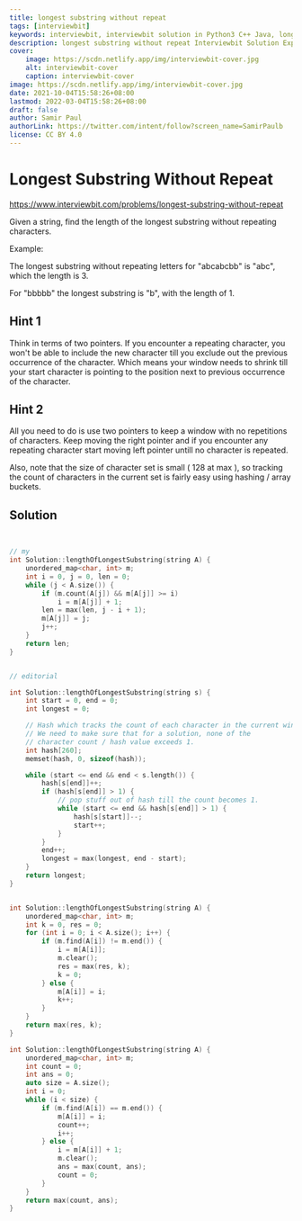 ```yaml
---
title: longest substring without repeat
tags: [interviewbit]
keywords: interviewbit, interviewbit solution in Python3 C++ Java, longest substring without repeat solution
description: longest substring without repeat Interviewbit Solution Explained
cover:
    image: https://scdn.netlify.app/img/interviewbit-cover.jpg
    alt: interviewbit-cover
    caption: interviewbit-cover
image: https://scdn.netlify.app/img/interviewbit-cover.jpg
date: 2021-10-04T15:58:26+08:00
lastmod: 2022-03-04T15:58:26+08:00
draft: false
author: Samir Paul
authorLink: https://twitter.com/intent/follow?screen_name=SamirPaulb
license: CC BY 4.0
---
```


# Longest Substring Without Repeat

https://www.interviewbit.com/problems/longest-substring-without-repeat



Given a string, 
find the length of the longest substring without repeating characters.

Example:

The longest substring without repeating letters for "abcabcbb" is "abc", which the length is 3.

For "bbbbb" the longest substring is "b", with the length of 1.

## Hint 1

Think in terms of two pointers. 
If you encounter a repeating character, you won't be able to include the new character till
you exclude out the previous occurrence of the character. Which means your window needs to shrink
till your start character is pointing to the position next to previous occurrence of the character.


## Hint 2

All you need to do is use two pointers to keep a window with no repetitions of characters. Keep moving
the right pointer and if you encounter any repeating character start moving left pointer untill no character is repeated.

Also, note that the size of character set is small ( 128 at max ), so tracking the count of characters
in the current set is fairly easy using hashing / array buckets.


## Solution

```cpp


// my
int Solution::lengthOfLongestSubstring(string A) {
    unordered_map<char, int> m;
    int i = 0, j = 0, len = 0;
    while (j < A.size()) {
        if (m.count(A[j]) && m[A[j]] >= i)
            i = m[A[j]] + 1;
        len = max(len, j - i + 1);
        m[A[j]] = j;
        j++;
    }
    return len;
}


// editorial

int Solution::lengthOfLongestSubstring(string s) {
    int start = 0, end = 0;
    int longest = 0;

    // Hash which tracks the count of each character in the current window.
    // We need to make sure that for a solution, none of the
    // character count / hash value exceeds 1.
    int hash[260];
    memset(hash, 0, sizeof(hash));

    while (start <= end && end < s.length()) {
        hash[s[end]]++;
        if (hash[s[end]] > 1) {
            // pop stuff out of hash till the count becomes 1.
            while (start <= end && hash[s[end]] > 1) {
                hash[s[start]]--;
                start++;
            }
        }
        end++;
        longest = max(longest, end - start);
    }
    return longest;
}


int Solution::lengthOfLongestSubstring(string A) {
    unordered_map<char, int> m;
    int k = 0, res = 0;
    for (int i = 0; i < A.size(); i++) {
        if (m.find(A[i]) != m.end()) {
            i = m[A[i]];
            m.clear();
            res = max(res, k);
            k = 0;
        } else {
            m[A[i]] = i;
            k++;
        }
    }
    return max(res, k);
}

int Solution::lengthOfLongestSubstring(string A) {
    unordered_map<char, int> m;
    int count = 0;
    int ans = 0;
    auto size = A.size();
    int i = 0;
    while (i < size) {
        if (m.find(A[i]) == m.end()) {
            m[A[i]] = i;
            count++;
            i++;
        } else {
            i = m[A[i]] + 1;
            m.clear();
            ans = max(count, ans);
            count = 0;
        }
    }
    return max(count, ans);
}
```